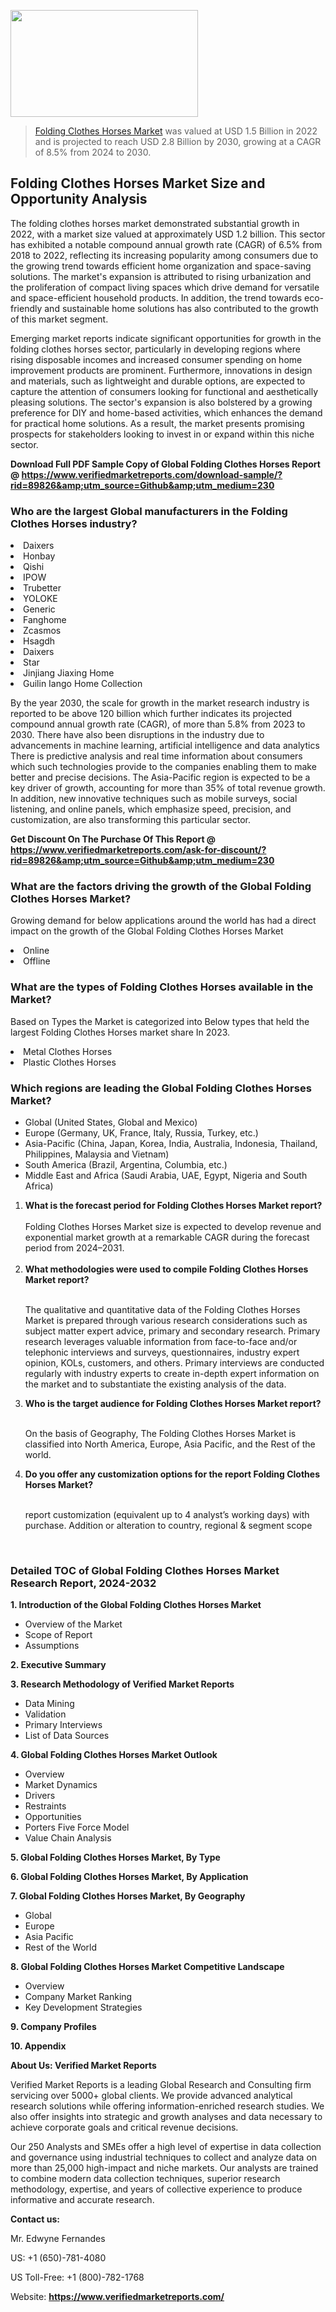 <img src="https://ffe5etoiles.com/wp-content/uploads/2024/12/MST1-300x171.png" alt="" width="300" height="171" class="alignnone size-medium wp-image-20088" /><blockquote><p><p><a href="https://www.verifiedmarketreports.com/download-sample/?rid=89826&utm_source=Github&utm_medium=230" target="_blank">Folding Clothes Horses Market</a> was valued at USD 1.5 Billion in 2022 and is projected to reach USD 2.8 Billion by 2030, growing at a CAGR of 8.5% from 2024 to 2030.</p></blockquote><p><h2>Folding Clothes Horses Market Size and Opportunity Analysis</h2><p>The folding clothes horses market demonstrated substantial growth in 2022, with a market size valued at approximately USD 1.2 billion. This sector has exhibited a notable compound annual growth rate (CAGR) of 6.5% from 2018 to 2022, reflecting its increasing popularity among consumers due to the growing trend towards efficient home organization and space-saving solutions. The market's expansion is attributed to rising urbanization and the proliferation of compact living spaces which drive demand for versatile and space-efficient household products. In addition, the trend towards eco-friendly and sustainable home solutions has also contributed to the growth of this market segment.</p><p>Emerging market reports indicate significant opportunities for growth in the folding clothes horses sector, particularly in developing regions where rising disposable incomes and increased consumer spending on home improvement products are prominent. Furthermore, innovations in design and materials, such as lightweight and durable options, are expected to capture the attention of consumers looking for functional and aesthetically pleasing solutions. The sector's expansion is also bolstered by a growing preference for DIY and home-based activities, which enhances the demand for practical home solutions. As a result, the market presents promising prospects for stakeholders looking to invest in or expand within this niche sector.</p></p><p class=""><strong>Download Full PDF Sample Copy of Global Folding Clothes Horses Report @ <a href="https://www.verifiedmarketreports.com/download-sample/?rid=89826&amp;utm_source=Github&amp;utm_medium=230" target="_blank">https://www.verifiedmarketreports.com/download-sample/?rid=89826&amp;utm_source=Github&amp;utm_medium=230</a></strong></p><h3 id="" class="">Who are the largest Global manufacturers in the Folding Clothes Horses industry?</h3><p><li>Daixers</li><li> Honbay</li><li> Qishi</li><li> IPOW</li><li> Trubetter</li><li> YOLOKE</li><li> Generic</li><li> Fanghome</li><li> Zcasmos</li><li> Hsagdh</li><li> Daixers</li><li> Star</li><li> Jinjiang Jiaxing Home</li><li> Guilin Iango Home Collection</li></p><div class=""><div class="" dir="" data-message-author-role="" data-message-id="" data-message-model-slug=""><div class=""><div class=""><div class=""><div class="" dir="" data-message-author-role="" data-message-id="" data-message-model-slug=""><div class=""><div class=""><p>By the year 2030, the scale for growth in the market research industry is reported to be above 120 billion which further indicates its projected compound annual growth rate (CAGR), of more than 5.8% from 2023 to 2030. There have also been disruptions in the industry due to advancements in machine learning, artificial intelligence and data analytics There is predictive analysis and real time information about consumers which such technologies provide to the companies enabling them to make better and precise decisions. The Asia-Pacific region is expected to be a key driver of growth, accounting for more than 35% of total revenue growth. In addition, new innovative techniques such as mobile surveys, social listening, and online panels, which emphasize speed, precision, and customization, are also transforming this particular sector.</p><p><strong>Get Discount On The Purchase Of This Report @&nbsp; <a href="https://www.verifiedmarketreports.com/ask-for-discount/?rid=89826&amp;utm_source=Github&amp;utm_medium=230" target="_blank">https://www.verifiedmarketreports.com/ask-for-discount/?rid=89826&amp;utm_source=Github&amp;utm_medium=230</a></strong></p></div></div></div></div></div></div></div></div><h3 id="" class="">What are the factors driving the growth of the Global Folding Clothes Horses Market?</h3><p id="" class="">Growing demand for below applications around the world has had a direct impact on the growth of the Global Folding Clothes Horses Market</p><p id="" class=""><li>Online</li><li> Offline</li></p><h3 id="" class="">What are the types of Folding Clothes Horses available in the Market?</h3><p id="" class="">Based on Types the Market is categorized into Below types that held the largest Folding Clothes Horses market share In 2023.</p><p id="" class=""><li>Metal Clothes Horses</li><li> Plastic Clothes Horses</li></p><h3 id="" class="">Which regions are leading the Global Folding Clothes Horses Market?</h3><ul><li>Global (United States, Global and Mexico)</li><li>Europe (Germany, UK, France, Italy, Russia, Turkey, etc.)</li><li>Asia-Pacific (China, Japan, Korea, India, Australia, Indonesia, Thailand, Philippines, Malaysia and Vietnam)</li><li>South America (Brazil, Argentina, Columbia, etc.)</li><li>Middle East and Africa (Saudi Arabia, UAE, Egypt, Nigeria and South Africa)</li></ul><p><ol><li><strong>What is the forecast period for Folding Clothes Horses Market report?<br /></strong><br /><span data-sheets-root="1" data-sheets-value="{&quot;1&quot;:2,&quot;2&quot;:&quot;XXXX size is expected to develop revenue and exponential market growth at a remarkable CAGR during the forecast period from 2024&ndash;2030.&quot;}" data-sheets-userformat="{&quot;2&quot;:12674,&quot;4&quot;:{&quot;1&quot;:2,&quot;2&quot;:16776960},&quot;10&quot;:2,&quot;11&quot;:0,&quot;15&quot;:&quot;Arial&quot;,&quot;16&quot;:12}">Folding Clothes Horses Market size is expected to develop revenue and exponential market growth at a remarkable CAGR during the forecast period from 2024&ndash;2031.</span><br /><br /></li><li><strong>What methodologies were used to compile Folding Clothes Horses Market report?<br /><br /></strong><p>The qualitative and quantitative data of the&nbsp;Folding Clothes Horses Market is prepared through various research considerations such as subject matter expert advice, primary and secondary research. Primary research leverages valuable information from face-to-face and/or telephonic interviews and surveys, questionnaires, industry expert opinion, KOLs, customers, and others. Primary interviews are conducted regularly with industry experts to create in-depth expert information on the market and to substantiate the existing analysis of the data.&nbsp;</p></li><li><strong>Who is the target audience for Folding Clothes Horses Market report?<br /><br /></strong><p>On the basis of Geography, The&nbsp;Folding Clothes Horses Market is classified into North America, Europe, Asia Pacific, and the Rest of the world.</p></li><li><strong>Do you offer any customization options for the report Folding Clothes Horses Market?<br /><br /></strong><p>report customization (equivalent up to 4 analyst&rsquo;s working days) with purchase. Addition or alteration to country, regional &amp; segment scope</p><p>&nbsp;</p></li></ol></p><h3 id="" class="">Detailed TOC of Global Folding Clothes Horses Market Research Report, 2024-2032</h3><p id="" class=""><strong>1. Introduction of the Global Folding Clothes Horses Market</strong></p><ul><li>Overview of the Market</li><li>Scope of Report</li><li>Assumptions</li></ul><p id="" class=""><strong>2. Executive Summary</strong></p><p id="" class=""><strong>3. Research Methodology of&nbsp;Verified Market Reports</strong></p><ul><li>Data Mining</li><li>Validation</li><li>Primary Interviews</li><li>List of Data Sources</li></ul><p id="" class=""><strong>4. Global Folding Clothes Horses Market Outlook</strong></p><ul><li>Overview</li><li>Market Dynamics</li><li>Drivers</li><li>Restraints</li><li>Opportunities</li><li>Porters Five Force Model</li><li>Value Chain Analysis</li></ul><p id="" class=""><strong>5. Global Folding Clothes Horses Market, By&nbsp;Type</strong></p><p id="" class=""><strong>6. Global Folding Clothes Horses Market, By Application</strong></p><p id="" class=""><strong>7. Global Folding Clothes Horses Market, By Geography</strong></p><ul><li>Global</li><li>Europe</li><li>Asia Pacific</li><li>Rest of the World</li></ul><p id="" class=""><strong>8. Global Folding Clothes Horses Market Competitive Landscape</strong></p><ul><li>Overview</li><li>Company Market Ranking</li><li>Key Development Strategies</li></ul><p id="" class=""><strong>9. Company Profiles</strong></p><p id="" class=""><strong>10. Appendix</strong></p><p id="" class=""><strong>About Us: Verified Market Reports</strong></p><p id="" class="">Verified Market Reports is a leading Global Research and Consulting firm servicing over 5000+ global clients. We provide advanced analytical research solutions while offering information-enriched research studies. We also offer insights into strategic and growth analyses and data necessary to achieve corporate goals and critical revenue decisions.</p><p id="" class="">Our 250 Analysts and SMEs offer a high level of expertise in data collection and governance using industrial techniques to collect and analyze data on more than 25,000 high-impact and niche markets. Our analysts are trained to combine modern data collection techniques, superior research methodology, expertise, and years of collective experience to produce informative and accurate research.</p><p id="" class=""><strong>Contact us:</strong></p><p id="" class="">Mr. Edwyne Fernandes</p><p id="" class="">US: +1 (650)-781-4080</p><p id="" class="">US Toll-Free: +1 (800)-782-1768</p><p id="" class="">Website: <a target="" data-test-app-aware-link=""><strong>https://www.verifiedmarketreports.com/</strong></a></p>
